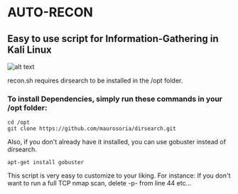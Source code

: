 # AUTO-RECON
## Easy to use script for Information-Gathering in Kali Linux

![alt text](https://github.com/Knowledge-Wisdom-Understanding/Auto-Recon/blob/master/auto-recon.PNG)


recon.sh requires dirsearch to be installed in the /opt folder.
### To install Dependencies, simply run these commands in your /opt folder:
``` 
cd /opt
git clone https://github.com/maurosoria/dirsearch.git
```
Also, if you don't already have it installed, you can use gobuster instead of dirsearch.
```
apt-get install gobuster
```

This script is very easy to customize to your liking.
For instance: If you don't want to run a full TCP nmap scan, delete -p- from line 44 etc...
